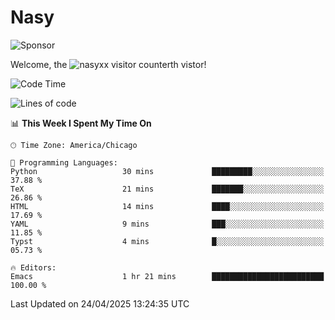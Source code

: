 # Nasy

<!--
<p align="center">
<img height="200" src="https://github-readme-stats.vercel.app/api?username=nasyxx&count_private=true&show_icons=true&theme=dracula&include_all_commits=true"/>
<img height="200" src="https://github-readme-stats.vercel.app/api/top-langs/?username=nasyxx&theme=dracula&hide=html,jupyter+notebook&count_private=true&show_icons=true"/>
</p>

  
----------------
-->

![Sponsor](https://img.shields.io/static/v1.svg?label=Sponsor&message=%E2%9D%A4&logo=GitHub&style=flat&color=pink)
 
Welcome, the ![nasyxx visitor counter](https://count.getloli.com/get/@nasyxx?theme=rule34)th vistor!
 
<!--START_SECTION:waka-->
![Code Time](http://img.shields.io/badge/Code%20Time-4%2C742%20hrs%2057%20mins-blue)

![Lines of code](https://img.shields.io/badge/From%20Hello%20World%20I%27ve%20Written-6.3%20million%20lines%20of%20code-blue)

📊 **This Week I Spent My Time On** 

```text
🕑︎ Time Zone: America/Chicago

💬 Programming Languages: 
Python                   30 mins             █████████░░░░░░░░░░░░░░░░   37.88 % 
TeX                      21 mins             ███████░░░░░░░░░░░░░░░░░░   26.86 % 
HTML                     14 mins             ████░░░░░░░░░░░░░░░░░░░░░   17.69 % 
YAML                     9 mins              ███░░░░░░░░░░░░░░░░░░░░░░   11.85 % 
Typst                    4 mins              █░░░░░░░░░░░░░░░░░░░░░░░░   05.73 % 

🔥 Editors: 
Emacs                    1 hr 21 mins        █████████████████████████   100.00 % 
```


 Last Updated on 24/04/2025 13:24:35 UTC
<!--END_SECTION:waka-->

<!-- ![visitors](https://visitor-badge.laobi.icu/badge?page_id=nasyxx.nasyxx) -->
